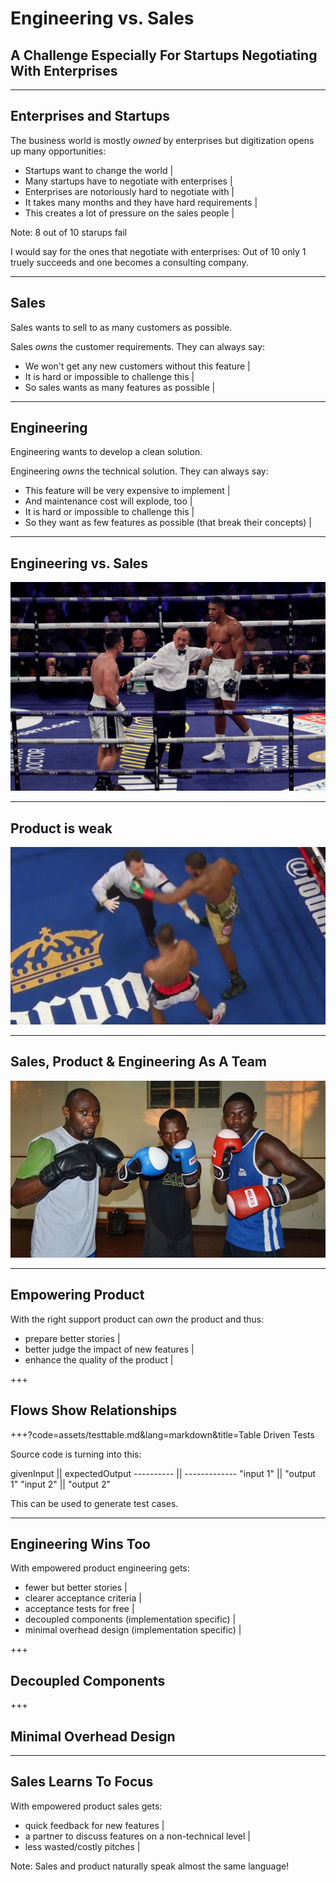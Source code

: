 # Engineering vs. Sales
<h2 class="fragment">A Challenge Especially For Startups Negotiating With Enterprises</h2>

---

## Enterprises and Startups

The business world is mostly *owned* by enterprises but digitization opens up many opportunities:
- Startups want to change the world |
- Many startups have to negotiate with enterprises |
- Enterprises are notoriously hard to negotiate with |
- It takes many months and they have hard requirements |
- This creates a lot of pressure on the sales people |

Note:
8 out of 10 starups fail

I would say for the ones that negotiate with enterprises:
Out of 10 only 1 truely succeeds and one becomes a consulting company.

---

## Sales

Sales wants to sell to as many customers as possible.

Sales *owns* the customer requirements. They can always say:
- We won't get any new customers without this feature |
- It is hard or impossible to challenge this |
- So sales wants as many features as possible |

---

## Engineering

Engineering wants to develop a clean solution.

Engineering *owns* the technical solution. They can always say:
- This feature will be very expensive to implement |
- And maintenance cost will explode, too |
- It is hard or impossible to challenge this |
- So they want as few features as possible (that break their concepts) |

---

## Engineering vs. Sales

![Engineering vs. Sales](assets/SalesVsEng+Prod.jpg)

---

## Product is weak

![Product is weak](assets/ProdGetsHit.png)

---

## Sales, Product & Engineering As A Team

![Sales, Product & Engineering As A Team](assets/3boxers.jpg)

---

## Empowering Product

With the right support product can *own* the product and thus:
- prepare better stories |
- better judge the impact of new features |
- enhance the quality of the product |

+++

## Flows Show Relationships

+++?code=assets/testtable.md&lang=markdown&title=Table Driven Tests

Source code is turning into this:

givenInput || expectedOutput
---------- || -------------
"input 1"  || "output 1"
"input 2"  || "output 2"

This can be used to generate test cases.

---

## Engineering Wins Too

With empowered product engineering gets:
- fewer but better stories |
- clearer acceptance criteria |
- acceptance tests for free |
- decoupled components (implementation specific) |
- minimal overhead design (implementation specific) |

+++

## Decoupled Components

+++

## Minimal Overhead Design

---

## Sales Learns To Focus

With empowered product sales gets:
- quick feedback for new features |
- a partner to discuss features on a non-technical level |
- less wasted/costly pitches |

Note:
Sales and product naturally speak almost the same language!

